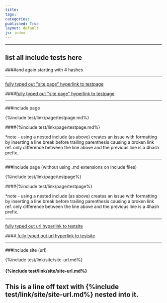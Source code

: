 ```yaml
---
title:
tags: 
categories: 
published: True
layout: default
js: index
---
```

---------------------------------------------

list all include tests here
---------------------------

####and again starting with 4 hashes

--------------------------------------------------------


[fully typed out "site.page" hyperlink to testpage ]({{site.page}}test/testpage "This is a test for the link hover over" )

####[fully typed out "site.page" hyperlink to testpage ]({{site.page}}test/testpage "This is a test for the link hover over" )


------------------------------------

###include page 

{%include test/link/page/testpage.md%}

####{%include test/link/page/testpage.md%}

*note - using a nested include (as above) creates an issue with formatting by inserting a line break before trailing parenthesis causing a broken link ref. only difference between the line above and the previous line is a 4hash prefix.

------------------------------------------------------------------------------

###include page (without using .md extensions on include files)

{%include test/link/page/testpage%}

####{%include test/link/page/testpage%}

*note - using a nested include (as above) creates an issue with formatting by inserting a line break before trailing parenthesis causing a broken link ref. only difference between the line above and the previous line is a 4hash prefix.

------------------

[ fully typed out url hyperlink to testsite ](http://jekyllrb.com/ "This is a test for the link hover over" )

####[ fully typed out url hyperlink to testsite ](http://jekyllrb.com/ "This is a test for the link hover over" )

----------------------------

###include site (url)

{%include test/link/site/site-url.md%}

#### {%include test/link/site/site-url.md%}

This is a line off text with {%include test/link/site/site-url.md%} nested into it.
-------------------------------------------------------------------------------------
